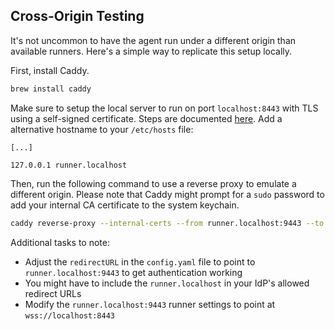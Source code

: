 ## Cross-Origin Testing

It's not uncommon to have the agent run under a different origin than available runners. Here's a simple way to replicate this setup locally.

First, install Caddy.

```sh
brew install caddy
```

Make sure to setup the local server to run on port `localhost:8443` with TLS using a self-signed certificate. Steps are documented [here](setup.md). Add a alternative hostname to your `/etc/hosts` file:

```plaintext
[...]

127.0.0.1 runner.localhost
```

Then, run the following command to use a reverse proxy to emulate a different origin. Please note that Caddy might prompt for a `sudo` password to add your internal CA certificate to the system keychain.

```sh {"name":"cors-proxy"}
caddy reverse-proxy --internal-certs --from runner.localhost:9443 --to https://localhost:8443
```

Additional tasks to note:

* Adjust the `redirectURL` in the `config.yaml` file to point to `runner.localhost:9443` to get authentication working
* You might have to include the `runner.localhost` in your IdP's allowed redirect URLs
* Modify the `runner.localhost:9443` runner settings to point at `wss://localhost:8443`